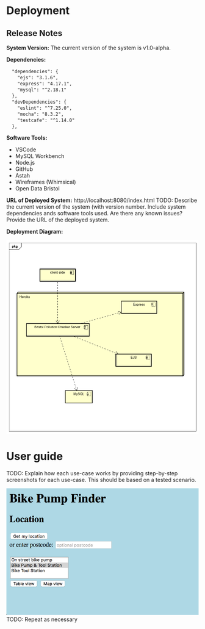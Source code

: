 # Deployment

## Release Notes

**System Version:** The current version of the system is  v1.0-alpha.

**Dependencies:**
```
  "dependencies": {
    "ejs": "3.1.6",
    "express": "4.17.1",
    "mysql": "^2.18.1"
  },
  "devDependencies": {
    "eslint": "^7.25.0",
    "mocha": "8.3.2",
    "testcafe": "^1.14.0"
  },
  ```
**Software Tools:**

* VSCode
* MySQL Workbench
* Node.js
* GitHub
* Astah
* Wireframes (Whimsical)
* Open Data Bristol

**URL of Deployed System:** http://localhost:8080/index.html
TODO: Describe the current version of the system (with version number. Include system dependencies ands software tools used.
Are there any known issues? Provide the URL of the deployed system. 

**Deployment Diagram:**


![Insert Deployment diagram here](images/deployment.png)

# User guide
TODO: Explain how each use-case works by providing step-by-step screenshots for each use-case. This should be based on a tested scenario.

![Insert screenshots here](images/screenshot.png)
TODO: Repeat as necessary
